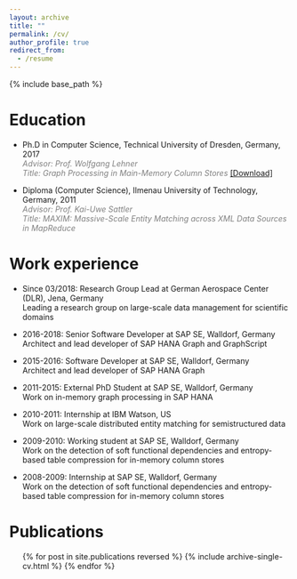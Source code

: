 ```yaml
---
layout: archive
title: ""
permalink: /cv/
author_profile: true
redirect_from:
  - /resume
---
```


{% include base_path %}

Education
======
* Ph.D in Computer Science, Technical University of Dresden, Germany, 2017  
   <span style="color:gray">*Advisor: Prof. Wolfgang Lehner*  
   *Title: Graph Processing in Main-Memory Column Stores*</span> [[Download]](https://marcusparadies.github.io/files/thesis.pdf)

* Diploma (Computer Science), Ilmenau University of Technology, Germany, 2011  
   <span style="color:gray">*Advisor: Prof. Kai-Uwe Sattler*  
   *Title: MAXIM: Massive-Scale Entity Matching across XML Data Sources in MapReduce*</span>

Work experience
======
* Since 03/2018: Research Group Lead at German Aerospace Center (DLR), Jena, Germany  
  Leading a research group on large-scale data management for scientific domains

* 2016-2018: Senior Software Developer at SAP SE, Walldorf, Germany    
  Architect and lead developer of SAP HANA Graph and GraphScript
  
* 2015-2016: Software Developer at SAP SE, Walldorf, Germany  
  Architect and lead developer of SAP HANA Graph

* 2011-2015: External PhD Student at SAP SE, Walldorf, Germany  
  Work on in-memory graph processing in SAP HANA

* 2010-2011: Internship at IBM Watson, US  
  Work on large-scale distributed entity matching for semistructured data
  
* 2009-2010: Working student at SAP SE, Walldorf, Germany  
  Work on the detection of soft functional dependencies and entropy-based table compression for in-memory column stores

* 2008-2009: Internship at SAP SE, Walldorf, Germany  
  Work on the detection of soft functional dependencies and entropy-based table compression for in-memory column stores
  
<!--Skills
======
* Skill 1
* Skill 2
  * Sub-skill 2.1
  * Sub-skill 2.2
  * Sub-skill 2.3
* Skill 3 -->

Publications
======
  <ul>{% for post in site.publications reversed %}
    {% include archive-single-cv.html %}
  {% endfor %}</ul>
  
<!--Talks
======
  <ul>{% for post in site.talks %}
    {% include archive-single-talk-cv.html %}
  {% endfor %}</ul> -->
  
<!--Teaching
======
  <ul>{% for post in site.teaching %}
    {% include archive-single-cv.html %}
  {% endfor %}</ul> -->
 
